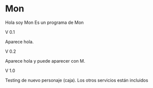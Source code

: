 # Mon
Hola soy Mon
Es un programa de Mon

V 0.1

Aparece hola.

V 0.2

Aparece hola y puede aparecer con M.

V 1.0

Testing de nuevo personaje (caja).
Los otros servicios están incluidos
